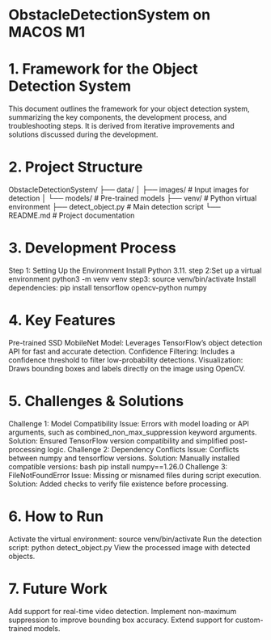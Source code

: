 # ObstacleDetectionSystem on MACOS M1
# 1. Framework for the Object Detection System
This document outlines the framework for your object detection system, summarizing the key components, the development process, and troubleshooting steps. It is derived from iterative improvements and solutions discussed during the development.
# 2. Project Structure
ObstacleDetectionSystem/
├── data/
│   ├── images/                # Input images for detection
│   └── models/                # Pre-trained models
├── venv/                      # Python virtual environment
├── detect_object.py           # Main detection script
└── README.md                  # Project documentation
# 3. Development Process
Step 1: Setting Up the Environment
Install Python 3.11.
step 2:Set up a virtual environment
python3 -m venv venv
step3: source venv/bin/activate
Install dependencies:
pip install tensorflow opencv-python numpy

# 4. Key Features
Pre-trained SSD MobileNet Model: Leverages TensorFlow’s object detection API for fast and accurate detection.
Confidence Filtering: Includes a confidence threshold to filter low-probability detections.
Visualization: Draws bounding boxes and labels directly on the image using OpenCV.

# 5. Challenges & Solutions
Challenge 1: Model Compatibility
Issue: Errors with model loading or API arguments, such as combined_non_max_suppression keyword arguments.
Solution: Ensured TensorFlow version compatibility and simplified post-processing logic.
Challenge 2: Dependency Conflicts
Issue: Conflicts between numpy and tensorflow versions.
Solution: Manually installed compatible versions:
bash
pip install numpy==1.26.0
Challenge 3: FileNotFoundError
Issue: Missing or misnamed files during script execution.
Solution: Added checks to verify file existence before processing.

# 6. How to Run
 Activate the virtual environment:
source venv/bin/activate
Run the detection script:
python detect_object.py
View the processed image with detected objects.

# 7. Future Work
Add support for real-time video detection.
Implement non-maximum suppression to improve bounding box accuracy.
Extend support for custom-trained models.
